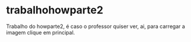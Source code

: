 # trabalhohowparte2
Trabalho do howparte2, é caso o professor quiser ver, ai, para carregar a imagem clique em principal.
